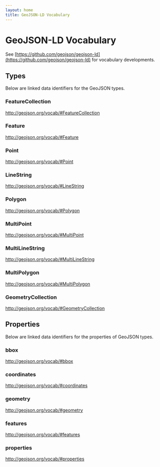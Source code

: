 ```yaml
---
layout: home
title: GeoJSON-LD Vocabulary
---
```


# GeoJSON-LD Vocabulary

See [https://github.com/geojson/geojson-ld](https://github.com/geojson/geojson-ld)
for vocabulary developments.

## Types

Below are linked data identifiers for the GeoJSON types.

### FeatureCollection

http://geojson.org/vocab/#FeatureCollection

### Feature

http://geojson.org/vocab/#Feature

### Point

http://geojson.org/vocab/#Point

### LineString

http://geojson.org/vocab/#LineString

### Polygon

http://geojson.org/vocab/#Polygon

### MultiPoint

http://geojson.org/vocab/#MultiPoint

### MultiLineString

http://geojson.org/vocab/#MultiLineString

### MultiPolygon

http://geojson.org/vocab/#MultiPolygon

### GeometryCollection

http://geojson.org/vocab/#GeometryCollection

## Properties

Below are linked data identifiers for the properties of GeoJSON types.

### bbox

http://geojson.org/vocab/#bbox

### coordinates

http://geojson.org/vocab/#coordinates

### geometry

http://geojson.org/vocab/#geometry

### features

http://geojson.org/vocab/#features

### properties

http://geojson.org/vocab/#properties




